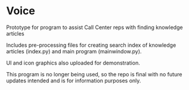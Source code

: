 # Voice
Prototype for program to assist Call Center reps with finding knowledge articles

Includes pre-processing files for creating search index of knowledge articles (index.py) and main program (mainwindow.py).

UI and icon graphics also uploaded for demonstration.

This program is no longer being used, so the repo is final with no future updates intended and is for information purposes only.

